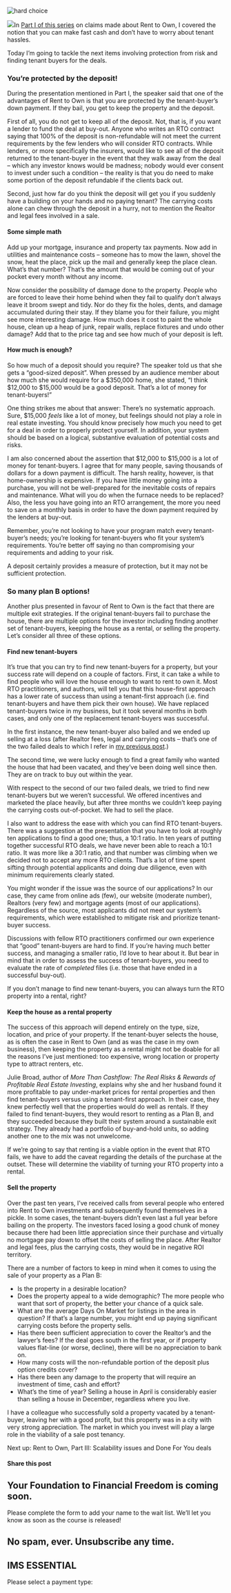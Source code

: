 ![hard choice](attachments/hard-choice-1-1237276-qdc6cpthe1jg09nepcheyd0ymqwyqy89x64timb4aw.jpg)

![](attachments/hard-choice-1-1237276-295x300.jpg)In [Part I of this series](https://yflmainprod.wpengine.com/2017/06/claims-about-rent-to-own-what-can-you-believe/) on claims made about Rent to Own, I covered the notion that you can make fast cash and don’t have to worry about tenant hassles.

Today I’m going to tackle the next items involving protection from risk and finding tenant buyers for the deals.

### You’re protected by the deposit!

During the presentation mentioned in Part I, the speaker said that one of the advantages of Rent to Own is that you are protected by the tenant-buyer’s down payment. If they bail, you get to keep the property and the deposit.

First of all, you do not get to keep all of the deposit. Not, that is, if you want a lender to fund the deal at buy-out. Anyone who writes an RTO contract saying that 100% of the deposit is non-refundable will not meet the current requirements by the few lenders who will consider RTO contracts. While lenders, or more specifically the insurers, would like to see all of the deposit returned to the tenant-buyer in the event that they walk away from the deal – which any investor knows would be madness; nobody would ever consent to invest under such a condition – the reality is that you do need to make some portion of the deposit refundable if the clients back out.

Second, just how far do you think the deposit will get you if you suddenly have a building on your hands and no paying tenant? The carrying costs alone can chew through the deposit in a hurry, not to mention the Realtor and legal fees involved in a sale.

#### Some simple math

Add up your mortgage, insurance and property tax payments. Now add in utilities and maintenance costs – someone has to mow the lawn, shovel the snow, heat the place, pick up the mail and generally keep the place clean. What’s that number? That’s the amount that would be coming out of your pocket every month without any income.

Now consider the possibility of damage done to the property. People who are forced to leave their home behind when they fail to qualify don’t always leave it broom swept and tidy. Nor do they fix the holes, dents, and damage accumulated during their stay. If they blame you for their failure, you might see more interesting damage. How much does it cost to paint the whole house, clean up a heap of junk, repair walls, replace fixtures and undo other damage? Add that to the price tag and see how much of your deposit is left.

#### How much is enough?

So how much of a deposit should you require? The speaker told us that she gets a “good-sized deposit”. When pressed by an audience member about how much she would require for a $350,000 home, she stated, “I think $12,000 to $15,000 would be a good deposit. That’s a lot of money for tenant-buyers!”

One thing strikes me about that answer: There’s no systematic approach. Sure, $15,000 *feels* like a lot of money, but feelings should not play a role in real estate investing. You should know precisely how much you need to get for a deal in order to properly protect yourself. In addition, your system should be based on a logical, substantive evaluation of potential costs and risks.

I am also concerned about the assertion that $12,000 to $15,000 is a lot of money for tenant-buyers. I agree that for many people, saving thousands of dollars for a down payment is difficult. The harsh reality, however, is that home-ownership is expensive. If you have little money going into a purchase, you will not be well-prepared for the inevitable costs of repairs and maintenance. What will you do when the furnace needs to be replaced? Also, the less you have going into an RTO arrangement, the more you need to save on a monthly basis in order to have the down payment required by the lenders at buy-out.

Remember, you’re not looking to have your program match every tenant-buyer’s needs; you’re looking for tenant-buyers who fit your system’s requirements. You’re better off saying no than compromising your requirements and adding to your risk.

A deposit certainly provides a measure of protection, but it may not be sufficient protection.

### So many plan B options!

Another plus presented in favour of Rent to Own is the fact that there are multiple exit strategies. If the original tenant-buyers fail to purchase the house, there are multiple options for the investor including finding another set of tenant-buyers, keeping the house as a rental, or selling the property. Let’s consider all three of these options.

#### Find new tenant-buyers

It’s true that you can try to find new tenant-buyers for a property, but your success rate will depend on a couple of factors. First, it can take a while to find people who will love the house enough to want to rent to own it. Most RTO practitioners, and authors, will tell you that this house-first approach has a lower rate of success than using a tenant-first approach (i.e. find tenant-buyers and have them pick their own house). We have replaced tenant-buyers twice in my business, but it took several months in both cases, and only one of the replacement tenant-buyers was successful.

In the first instance, the new tenant-buyer also bailed and we ended up selling at a loss (after Realtor fees, legal and carrying costs – that’s one of the two failed deals to which I refer in [my previous post](https://yflmainprod.wpengine.com/2017/06/rent-to-own-series-a-reader-responds/).)

The second time, we were lucky enough to find a great family who wanted the house that had been vacated, and they’ve been doing well since then. They are on track to buy out within the year.

With respect to the second of our two failed deals, we tried to find new tenant-buyers but we weren’t successful. We offered incentives and marketed the place heavily, but after three months we couldn’t keep paying the carrying costs out-of-pocket. We had to sell the place.

I also want to address the ease with which you can find RTO tenant-buyers. There was a suggestion at the presentation that you have to look at roughly ten applications to find a good one; thus, a 10:1 ratio. In ten years of putting together successful RTO deals, we have never been able to reach a 10:1 ratio. It was more like a 30:1 ratio, and that number was climbing when we decided not to accept any more RTO clients. That’s a lot of time spent sifting through potential applicants and doing due diligence, even with minimum requirements clearly stated.

You might wonder if the issue was the source of our applications? In our case, they came from online ads (few), our website (moderate number), Realtors (very few) and mortgage agents (most of our applications). Regardless of the source, most applicants did not meet our system’s requirements, which were established to mitigate risk and prioritize tenant-buyer success.

Discussions with fellow RTO practitioners confirmed our own experience that “good” tenant-buyers are hard to find. If you’re having much better success, and managing a smaller ratio, I’d love to hear about it. But bear in mind that in order to assess the success of tenant-buyers, you need to evaluate the rate of *completed* files (i.e. those that have ended in a successful buy-out).

If you don’t manage to find new tenant-buyers, you can always turn the RTO property into a rental, right?

#### Keep the house as a rental property

The success of this approach will depend entirely on the type, size, location, and price of your property. If the tenant-buyer selects the house, as is often the case in Rent to Own (and as was the case in my own business), then keeping the property as a rental might not be doable for all the reasons I’ve just mentioned: too expensive, wrong location or property type to attract renters, etc.

Julie Broad, author of *More Than Cashflow: The Real Risks & Rewards of Profitable Real Estate Investing*, explains why she and her husband found it more profitable to pay under-market prices for rental properties and then find tenant-buyers versus using a tenant-first approach. In their case, they knew perfectly well that the properties would do well as rentals. If they failed to find tenant-buyers, they would resort to renting as a Plan B, and they succeeded because they built their system around a sustainable exit strategy. They already had a portfolio of buy-and-hold units, so adding another one to the mix was not unwelcome.

If we’re going to say that renting is a viable option in the event that RTO fails, we have to add the caveat regarding the details of the purchase at the outset. These will determine the viability of turning your RTO property into a rental.

#### Sell the property

Over the past ten years, I’ve received calls from several people who entered into Rent to Own investments and subsequently found themselves in a pickle. In some cases, the tenant-buyers didn’t even last a full year before bailing on the property. The investors faced losing a good chunk of money because there had been little appreciation since their purchase and virtually no mortgage pay down to offset the costs of selling the place. After Realtor and legal fees, plus the carrying costs, they would be in negative ROI territory.

There are a number of factors to keep in mind when it comes to using the sale of your property as a Plan B:

- Is the property in a desirable location?
- Does the property appeal to a wide demographic? The more people who want that sort of property, the better your chance of a quick sale.
- What are the average Days On Market for listings in the area in question? If that’s a large number, you might end up paying significant carrying costs before the property sells.
- Has there been sufficient appreciation to cover the Realtor’s and the lawyer’s fees? If the deal goes south in the first year, or if property values flat-line (or worse, decline), there will be no appreciation to bank on.
- How many costs will the non-refundable portion of the deposit plus option credits cover?
- Has there been any damage to the property that will require an investment of time, cash and effort?
- What’s the time of year? Selling a house in April is considerably easier than selling a house in December, regardless where you live.

I have a colleague who successfully sold a property vacated by a tenant-buyer, leaving her with a good profit, but this property was in a city with very strong appreciation. The market in which you invest will play a large role in the viability of a sale post tenancy.

Next up: Rent to Own, Part III: Scalability issues and Done For You deals

#### Share this post

## Your Foundation to Financial Freedom is coming soon.

Please complete the form to add your name to the wait list. We’ll let you know as soon as the course is released!

## No spam, ever. Unsubscribe any time.

## IMS ESSENTIAL

Please select a payment type: